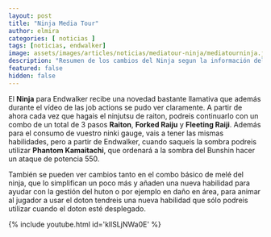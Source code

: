 ```yaml
---
layout: post
title: "Ninja Media Tour"
author: elmira
categories: [ noticias ]
tags: [noticias, endwalker]
image: assets/images/articles/noticias/mediatour-ninja/mediatourninja.jpg
description: "Resumen de los cambios del Ninja segun la información del Media Tour"
featured: false
hidden: false
---
```


El **Ninja** para Endwalker recibe una novedad bastante llamativa que además durante el vídeo de las job actions se pudo ver claramente. A partir de ahora cada vez que hagais el ninjutsu de raiton, podreis continuarlo con un combo de un total de 3 pasos **Raiton**, **Forked Raiju** y **Fleeting Raiji**. Además para el consumo de vuestro ninki gauge, vais a tener las mismas habilidades, pero a partir de Endwalker, cuando saqueis la sombra podreis utilizar **Phantom Kamaitachi**, que ordenará a la sombra del Bunshin hacer un ataque de potencia 550.

También se pueden ver cambios tanto en el combo básico de melé del ninja, que lo simplifican un poco más y añaden una nueva habilidad para ayudar con la gestión del huton o por ejemplo en daño en área, para animar al jugador a usar el doton tendreis una nueva habilidad que sólo podreis utilizar cuando el doton esté desplegado.

{% include youtube.html id='kllSLjNWa0E' %}
